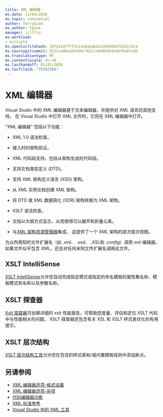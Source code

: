 ```yaml
---
title: XML 编辑器
ms.date: 11/04/2016
ms.topic: conceptual
author: TerryGLee
ms.author: tglee
manager: jillfra
ms.workload:
- multiple
ms.openlocfilehash: 10741daffff2213e8ababde2395663e78241fdc4
ms.sourcegitcommit: d233ca00ad45e50cf62cca0d0b95dc69f0a87ad6
ms.translationtype: MT
ms.contentlocale: zh-CN
ms.lasthandoff: 01/01/2020
ms.locfileid: "75592394"
---
```

# <a name="xml-editor"></a>XML 编辑器

Visual Studio 中的 XML 编辑器基于文本编辑器，并提供对 XML 语言的其他支持。 在 Visual Studio 中打开 XML 文件时，它将在 XML 编辑器中打开。

"XML 编辑器" 包括以下功能：

- XML 1.0 语法检查。

- 键入时的架构验证。

- XML 代码段支持，包括从架构生成的代码段。

- 支持文档类型定义 (DTD)。

- 支持 XML 架构定义语言 (XSD) 架构。

- 从 XML 实例文档创建 XML 架构。

- 将 DTD 或 XML 数据简化 (XDR) 架构转换为 XML 架构。

- XSLT 语法检查。

- 文档以大纲方式显示，从而使得可以展开和折叠元素。

- 与[XML 架构资源管理器](../xml-tools/xml-schema-explorer.md)集成。 这提供了一个 XML 架构的层次层次视图。

为众所周知的文件扩展名（如 *.xml*、 *.xsd*、 *.XSL*和 *.config*）调用 xml 编辑器。如果文件似乎包含 XML，还会对任何未知文件扩展名调用此文件。

## <a name="xslt-intellisense"></a>XSLT IntelliSense

[XSLT IntelliSense](../xml-tools/xml-editor-intellisense-features.md)允许您自动完成指定模式或指定的命名模板的属性集名称、模板模式和名称以及参数名称。

## <a name="xslt-profiler"></a>XSLT 探查器

[Xslt 探查器](../xml-tools/xslt-profiler.md)可创建详细的 xslt 性能报告，可帮助您度量、评估和定位 XSLT 代码中与性能相关的问题。 XSLT 探查器还包含有关 XSL 和 XSLT 样式表优化的有用提示。

## <a name="xslt-hierarchy"></a>XSLT 层次结构

[XSLT 层次结构工具](../xml-tools/walkthrough-using-xslt-hierarchy.md)允许您在包含的样式表和/或内置模板规则中添加断点。

## <a name="see-also"></a>另请参阅

- [XML 编辑器选项-格式设置](../ide/reference/options-text-editor-xml-formatting.md)
- [XML 编辑器选项-杂项](../ide/reference/options-text-editor-xml-miscellaneous.md)
- [代码编辑器功能](../ide/writing-code-in-the-code-and-text-editor.md)
- [XML 标准参考](https://msdn.microsoft.com/79c78508-c9d0-423a-a00f-672e855de401)
- [Visual Studio 中的 XML 工具](../xml-tools/xml-tools-in-visual-studio.md)
